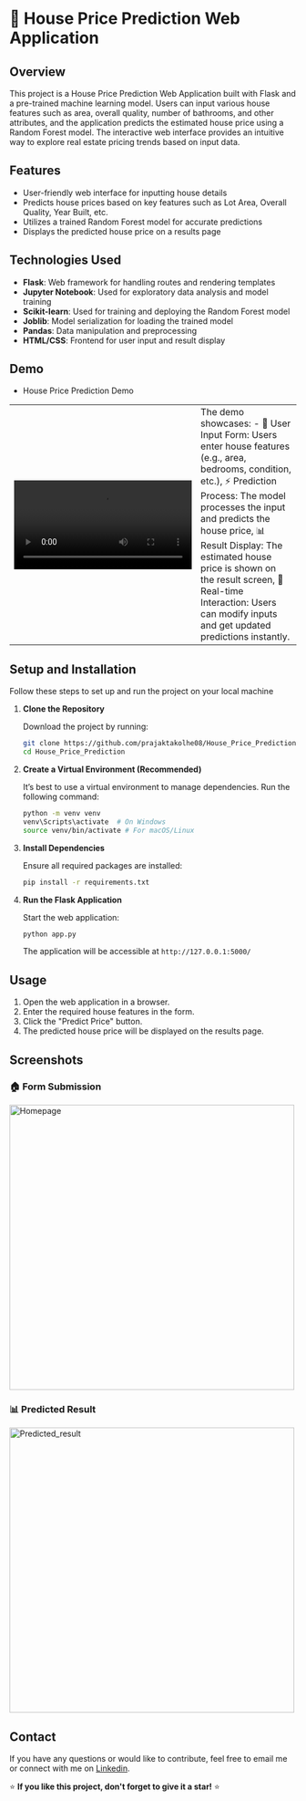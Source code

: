 # 🏡 House Price Prediction Web Application

## Overview
This project is a House Price Prediction Web Application built with Flask and a pre-trained machine learning model. Users can input various house features such as area, overall quality, number of bathrooms, and other attributes, and the application predicts the estimated house price using a Random Forest model. The interactive web interface provides an intuitive way to explore real estate pricing trends based on input data.

## Features
- User-friendly web interface for inputting house details
- Predicts house prices based on key features such as Lot Area, Overall Quality, Year Built, etc.
- Utilizes a trained Random Forest model for accurate predictions
- Displays the predicted house price on a results page

## Technologies Used
- **Flask**: Web framework for handling routes and rendering templates
- **Jupyter Notebook**: Used for exploratory data analysis and model training
- **Scikit-learn**: Used for training and deploying the Random Forest model
- **Joblib**: Model serialization for loading the trained model
- **Pandas**: Data manipulation and preprocessing
- **HTML/CSS**: Frontend for user input and result display

## Demo

- House Price Prediction Demo

<table> <tr> <td width="65%"> <video src="https://github.com/user-attachments/assets/cd7ff379-0416-43f3-a2bf-bc1c22baec25" controls width="100%"></video> </td> <td width="35%"> The demo showcases: - 🏡 User Input Form: Users enter house features (e.g., area, bedrooms, condition, etc.), ⚡ Prediction Process: The model processes the input and predicts the house price, 📊 Result Display: The estimated house price is shown on the result screen, 🔄 Real-time Interaction: Users can modify inputs and get updated predictions instantly.</td> </tr> </table>

## Setup and Installation

Follow these steps to set up and run the project on your local machine
1. **Clone the Repository**

   Download the project by running:
   ```sh
   git clone https://github.com/prajaktakolhe08/House_Price_Prediction
   cd House_Price_Prediction
   ```

3. **Create a Virtual Environment (Recommended)**
   
   It’s best to use a virtual environment to manage dependencies. Run the following command:
   ```sh
   python -m venv venv
   venv\Scripts\activate  # On Windows
   source venv/bin/activate # For macOS/Linux
   ```

5. **Install Dependencies**
   
   Ensure all required packages are installed:
   ```sh
   pip install -r requirements.txt
   ```

7. **Run the Flask Application**
   
   Start the web application:
   ```sh
   python app.py
   ```
   The application will be accessible at `http://127.0.0.1:5000/`

## Usage
1. Open the web application in a browser.
2. Enter the required house features in the form.
3. Click the "Predict Price" button.
4. The predicted house price will be displayed on the results page.

## Screenshots

### 🏠 Form Submission
<img alt="Homepage" src="https://github.com/user-attachments/assets/e321b912-f73d-42dc-81f3-3b618722974c" width="500">

### 📊 Predicted Result
<img alt="Predicted_result" src="https://github.com/user-attachments/assets/14a5ff8a-95df-475f-8aec-e6539c54f14a" width="500">

## Contact

If you have any questions or would like to contribute, feel free to email me or connect with me on [Linkedin](https://linkedin.com/in/prajakta-kolhe08).

⭐ **If you like this project, don't forget to give it a star!** ⭐
